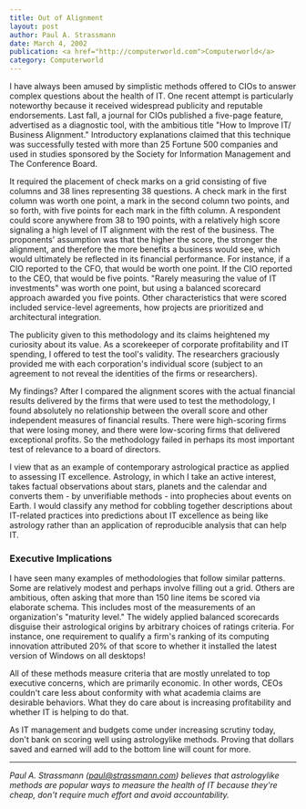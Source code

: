 ```yaml
---
title: Out of Alignment
layout: post
author: Paul A. Strassmann
date: March 4, 2002
publication: <a href="http://computerworld.com">Computerworld</a>
category: Computerworld
---
```


I have always been amused by
simplistic methods offered to CIOs to answer complex questions
about the health of IT. One recent attempt is particularly noteworthy
because it received widespread publicity and reputable endorsements.
Last fall, a journal for CIOs published a five-page feature,
advertised as a diagnostic tool, with the ambitious title "How to
Improve IT/ Business Alignment." Introductory explanations claimed
that this technique was successfully tested with more than 25 Fortune
500 companies and used in studies sponsored by the Society for
Information Management and The Conference Board.

It required the placement of check marks on a grid consisting of five
columns and 38 lines representing 38 questions. A check mark in the
first column was worth one point, a mark in the second column two
points, and so forth, with five points for each mark in the fifth
column. A respondent could score anywhere from 38 to 190 points, with
a relatively high score signaling a high level of IT alignment with
the rest of the business. The proponents' assumption was that the
higher the score, the stronger the alignment, and therefore the more
benefits a business would see, which would ultimately be reflected in
its financial performance. For instance, if a CIO reported to the CFO,
that would be worth one point. If the CIO reported to the CEO, that
would be five points. "Rarely measuring the value of IT investments"
was worth one point, but using a balanced scorecard approach awarded
you five points. Other characteristics that were scored included
service-level agreements, how projects are prioritized and
architectural integration.

The publicity given to this methodology and its claims heightened my
curiosity about its value. As a scorekeeper of corporate profitability
and IT spending, I offered to test the tool's validity. The
researchers graciously provided me with each corporation's individual
score (subject to an agreement to not reveal the identities of the
firms or researchers).

My findings? After I compared the alignment scores with the actual
financial results delivered by the firms that were used to test the
methodology, I found absolutely no relationship between the overall
score and other independent measures of financial results. There were
high-scoring firms that were losing money, and there were low-scoring
firms that delivered exceptional profits. So the methodology failed in
perhaps its most important test of relevance to a board of directors.


I view that as an example of contemporary astrological practice as
applied to assessing IT excellence. Astrology, in which I take an
active interest, takes factual observations about stars, planets and
the calendar and converts them - by unverifiable methods - into
prophecies about events on Earth. I would classify any method for
cobbling together descriptions about IT-related practices into
predictions about IT excellence as being like astrology rather than an
application of reproducible analysis that can help IT.

### Executive Implications

I have seen many examples of methodologies that follow similar
patterns. Some are relatively modest and perhaps involve filling out a
grid. Others are ambitious, often asking that more than 150 line items
be scored via elaborate schema. This includes most of the measurements
of an organization's "maturity level." The widely applied balanced
scorecards disguise their astrological origins by arbitrary choices of
ratings criteria. For instance, one requirement to qualify a firm's
ranking of its computing innovation attributed 20% of that score to
whether it installed the latest version of Windows on all desktops!

All of these methods measure criteria that are mostly unrelated to top
executive concerns, which are primarily economic. In other words, CEOs
couldn't care less about conformity with what academia claims are
desirable behaviors. What they do care about is increasing
profitability and whether IT is helping to do that.

As IT management and budgets come under increasing scrutiny today,
don't bank on scoring well using astrologylike methods. Proving that
dollars saved and earned will add to the bottom line will count for
more.

---

<i>Paul A. Strassmann (<A
HREF="mailto:paul@strassmann.com">paul@strassmann.com</A>) believes
that astrologylike methods are popular ways to measure the health of
IT because they're cheap, don't require much effort and avoid
accountability.</i>


